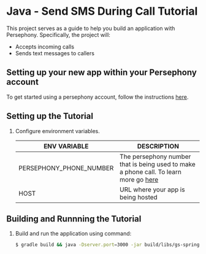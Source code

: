 # Java - Send SMS During Call Tutorial

This project serves as a guide to help you build an application with Persephony. Specifically, the project will:

- Accepts incoming calls
- Sends text messages to callers

## Setting up your new app within your Persephony account

To get started using a persephony account, follow the instructions [here](https://persephony-docs.readme.io/docs/getting-started-with-persephony).

## Setting up the Tutorial

1. Configure environment variables.

   | ENV VARIABLE            | DESCRIPTION                                                                                                                                                                           |
   | ----------------------- | ------------------------------------------------------------------------------------------------------------------------------------------------------------------------------------- |
   | PERSEPHONY_PHONE_NUMBER | The persephony number that is being used to make a phone call. To learn more go [here](https://docs.persephony.com/docs/getting-started-with-persephony#section-2-get-a-phone-number) |
   | HOST                    | URL where your app is being hosted                                                                                                                                                    |

## Building and Runnning the Tutorial

1. Build and run the application using command:

   ```bash
   $ gradle build && java -Dserver.port=3000 -jar build/libs/gs-spring-boot-0.1.0.jar
   ```
